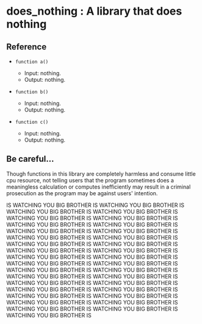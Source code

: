 # does_nothing : A library that does nothing

## Reference

- `function a()`
  - Input: nothing.
  - Output: nothing.

- `function b()`
  - Input: nothing.
  - Output: nothing.

- `function c()`
  - Input: nothing.
  - Output: nothing.

## Be careful...
Though functions in this library are completely harmless and consume little cpu resource, not telling users that the program sometimes does a meaningless calculation or computes inefficiently may result in a criminal prosecution as the program may be against users' intention.

IS WATCHING YOU BIG BROTHER IS WATCHING YOU BIG BROTHER IS WATCHING YOU BIG BROTHER IS WATCHING YOU BIG BROTHER IS WATCHING YOU BIG BROTHER IS WATCHING YOU BIG BROTHER IS WATCHING YOU BIG BROTHER IS WATCHING YOU BIG BROTHER IS WATCHING YOU BIG BROTHER IS WATCHING YOU BIG BROTHER IS WATCHING YOU BIG BROTHER IS WATCHING YOU BIG BROTHER IS WATCHING YOU BIG BROTHER IS WATCHING YOU BIG BROTHER IS WATCHING YOU BIG BROTHER IS WATCHING YOU BIG BROTHER IS WATCHING YOU BIG BROTHER IS WATCHING YOU BIG BROTHER IS WATCHING YOU BIG BROTHER IS WATCHING YOU BIG BROTHER IS WATCHING YOU BIG BROTHER IS WATCHING YOU BIG BROTHER IS WATCHING YOU BIG BROTHER IS WATCHING YOU BIG BROTHER IS WATCHING YOU BIG BROTHER IS WATCHING YOU BIG BROTHER IS WATCHING YOU BIG BROTHER IS WATCHING YOU BIG BROTHER IS WATCHING YOU BIG BROTHER IS WATCHING YOU BIG BROTHER IS WATCHING YOU BIG BROTHER IS WATCHING YOU BIG BROTHER IS WATCHING YOU BIG BROTHER IS WATCHING YOU BIG BROTHER IS WATCHING YOU BIG BROTHER IS
